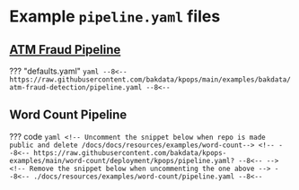 # Example `pipeline.yaml` files

## [ATM Fraud Pipeline](https://github.com/bakdata/kpops/tree/main/examples/bakdata/atm-fraud-detection)

??? "defaults.yaml"
    ```yaml
        --8<--
        https://raw.githubusercontent.com/bakdata/kpops/main/examples/bakdata/atm-fraud-detection/pipeline.yaml
        --8<--
    ```

<!-- ## [Word-count Pipeline](https://github.com/bakdata/kpops-examples/tree/main/word-count/deployment/kpops) -->
## Word Count Pipeline
??? code
    ```yaml
        <!-- Uncomment the snippet below when repo is made public and delete /docs/docs/resources/examples/word-count-->
        <!-- --8<--
        https://raw.githubusercontent.com/bakdata/kpops-examples/main/word-count/deployment/kpops/pipeline.yaml?
        --8<-- -->
        <!-- Remove the snippet below when uncommenting the one above -->
        --8<--
        ./docs/resources/examples/word-count/pipeline.yaml
        --8<--
    ```

